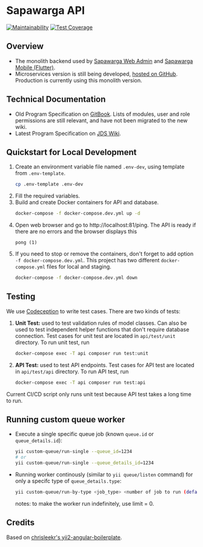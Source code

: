 # Sapawarga API

[![Maintainability](https://api.codeclimate.com/v1/badges/bd503eca20b4d9ddad1e/maintainability)](https://codeclimate.com/github/jabardigitalservice/sapawarga-app/maintainability)
[![Test Coverage](https://api.codeclimate.com/v1/badges/bd503eca20b4d9ddad1e/test_coverage)](https://codeclimate.com/github/jabardigitalservice/sapawarga-app/test_coverage)

## Overview
- The monolith backend used by [Sapawarga Web Admin](https://gitlab.com/jdsteam/sapa-warga/sapawarga-webadmin) and [Sapawarga Mobile (Flutter)](https://gitlab.com/jdsteam/sapa-warga/sapawarga-flutter).
- Microservices version is still being developed, [hosted on GitHub](https://github.com/sapawarga). Production is currently using this monolith version.

## Technical Documentation
- Old Program Specification on [GitBook](https://jabardigitalservice.gitbook.io/sapawarga). Lists of modules, user and role permissions are still relevant, and have not been migrated to the new wiki.
- Latest Program Specification on [JDS Wiki](https://wiki.digitalservice.id/doc/5-backendapi-BKlNpyzk96).

## Quickstart for Local Development
1. Create an environment variable file named `.env-dev`, using template from `.env-template`.
    ```bash
    cp .env-template .env-dev
    ```
2. Fill the required variables.
3. Build and create Docker containers for API and database.
    ```bash
    docker-compose -f docker-compose.dev.yml up -d
    ```
4. Open web browser and go to http://localhost:81/ping. The API is ready if there are no errors and the browser displays this
    ```
    pong (1)
    ```
5. If you need to stop or remove the containers, don't forget to add option `-f docker-compose.dev.yml`. This project has two different `docker-compose.yml` files for local and staging.
    ```bash
    docker-compose -f docker-compose.dev.yml down
    ```
## Testing
We use [Codeception](https://codeception.com/for/yii) to write test cases. There are two kinds of tests:
1. **Unit Test:** used to test validation rules of model classes. Can also be used to test independent helper functions that don't require database connection. Test cases for unit test are located in `api/test/unit` directory. To run unit test, run

    ```bash
    docker-compose exec -T api composer run test:unit
    ```

2. **API Test:** used to test API endpoints. Test cases for API test are located in `api/test/api` directory. To run API test, run

    ```bash
    docker-compose exec -T api composer run test:api
    ```

Current CI/CD script only runs unit test because API test takes a long time to run.
## Running custom queue worker
  - Execute a single specific queue job (known `queue.id` or `queue_details.id`):

    ```bash
    yii custom-queue/run-single --queue_id=1234
    # or
    yii custom-queue/run-single --queue_details_id=1234
    ```

  - Running worker continously (similar to `yii queue/listen` command) for only a specifc type of `queue_details.type`:

    ```bash
    yii custom-queue/run-by-type <job_type> <number of job to run (default=1)> <delay in seconds (default=3)>
    ```

    notes: to make the worker run indefinitely, use limit = 0.

## Credits
Based on [chrisleekr's yii2-angular-boilerplate](https://github.com/chrisleekr/yii2-angular-boilerplate).
